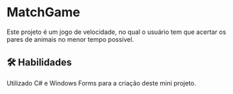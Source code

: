 
# MatchGame

Este projeto é um jogo de velocidade, no qual o usuário tem que acertar os pares de animais no menor tempo possível.

## 🛠 Habilidades

Utilizado C# e Windows Forms para a criação deste mini projeto.
